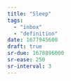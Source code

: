 ```yaml
---
title: "Sleep"
tags:
  - "inbox"
  - "definition"
date: 1677945600
draft: true
sr-due: 1678896000
sr-ease: 250
sr-interval: 3
---
```


<!-- TODO: grab info from https://en.wikipedia.org/wiki/Sleep -->
